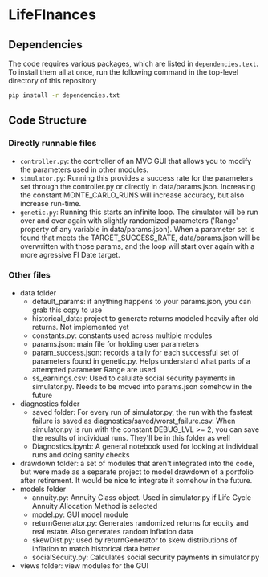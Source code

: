 # LifeFInances

## Dependencies
The code requires various packages, which are listed in `dependencies.text`. To install them all at once, run the following command in the top-level directory of this repository
```bash
pip install -r dependencies.txt
```

## Code Structure
### Directly runnable files
- `controller.py`: the controller of an MVC GUI that allows you to modify the parameters used in other modules.
- `simulator.py`: Running this provides a success rate for the parameters set through the controller.py or directly in data/params.json. Increasing the constant MONTE_CARLO_RUNS will increase accuracy, but also increase run-time.
- `genetic.py`: Running this starts an infinite loop. The simulator will be run over and over again with slightly randomized parameters ('Range' property of any variable in data/params.json). When a parameter set is found that meets the TARGET_SUCCESS_RATE, data/params.json will be overwritten with those params, and the loop will start over again with a more agressive FI Date target.

### Other files
- data folder
  - default_params: if anything happens to your params.json, you can grab this copy to use
  - historical_data: project to generate returns modeled heavily after old returns. Not implemented yet
  - constants.py: constants used across multiple modules
  - params.json: main file for holding user parameters
  - param_success.json: records a tally for each successful set of parameters found in genetic.py. Helps understand what parts of a attempted parameter Range are used
  - ss_earnings.csv: Used to calulate social security payments in simulator.py. Needs to be moved into params.json somehow in the future
- diagnostics folder
  - saved folder: For every run of simulator.py, the run with the fastest failure is saved as diagnostics/saved/worst_failure.csv. When simulator.py is run with the constant DEBUG_LVL >= 2, you can save the results of individual runs. They'll be in this folder as well
  - Diagnostics.ipynb: A general notebook used for looking at individual runs and doing sanity checks
- drawdown folder: a set of modules that aren't integrated into the code, but were made as a separate project to model drawdown of a portfolio after retirement. It would be nice to integrate it somehow in the future.
- models folder
  - annuity.py: Annuity Class object. Used in simulator.py if Life Cycle Annuity Allocation Method is selected 
  - model.py: GUI model module
  - returnGenerator.py: Generates randomized returns for equity and real estate. Also generates random inflation data
  - skewDist.py: used by returnGenerator to skew distributions of inflation to match historical data better
  - socialSecuity.py: Calculates social security payments in simulator.py
- views folder: view modules for the GUI
  
  
